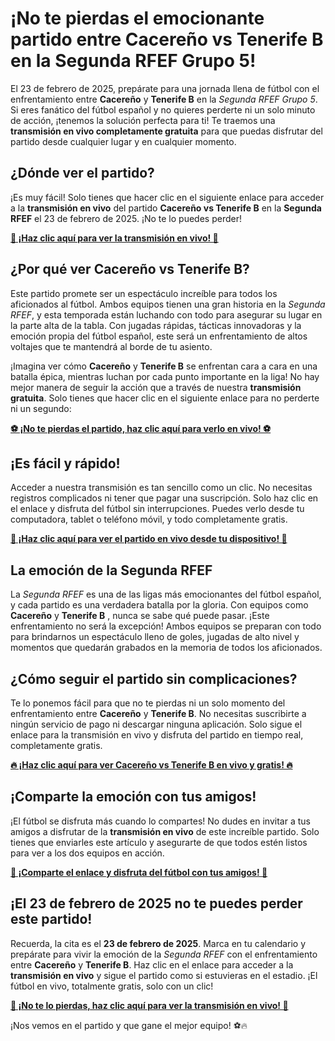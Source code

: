 # ¡No te pierdas el emocionante partido entre Cacereño vs Tenerife B en la Segunda RFEF Grupo 5!

El 23 de febrero de 2025, prepárate para una jornada llena de fútbol con el enfrentamiento entre **Cacereño** y **Tenerife B** en la _Segunda RFEF Grupo 5_. Si eres fanático del fútbol español y no quieres perderte ni un solo minuto de acción, ¡tenemos la solución perfecta para ti! Te traemos una **transmisión en vivo completamente gratuita** para que puedas disfrutar del partido desde cualquier lugar y en cualquier momento.

## ¿Dónde ver el partido?

¡Es muy fácil! Solo tienes que hacer clic en el siguiente enlace para acceder a la **transmisión en vivo** del partido **Cacereño vs Tenerife B** en la **Segunda RFEF** el 23 de febrero de 2025. ¡No te lo puedes perder!

[**🔴 ¡Haz clic aquí para ver la transmisión en vivo! 🔴**](https://tinyurl.com/livestreamfreeo?st=Cacere%C3%B1o+vs+Tenerife+B&si=gh)

## ¿Por qué ver Cacereño vs Tenerife B?

Este partido promete ser un espectáculo increíble para todos los aficionados al fútbol. Ambos equipos tienen una gran historia en la _Segunda RFEF_, y esta temporada están luchando con todo para asegurar su lugar en la parte alta de la tabla. Con jugadas rápidas, tácticas innovadoras y la emoción propia del fútbol español, este será un enfrentamiento de altos voltajes que te mantendrá al borde de tu asiento.

¡Imagina ver cómo **Cacereño** y **Tenerife B** se enfrentan cara a cara en una batalla épica, mientras luchan por cada punto importante en la liga! No hay mejor manera de seguir la acción que a través de nuestra **transmisión gratuita**. Solo tienes que hacer clic en el siguiente enlace para no perderte ni un segundo:

[**⚽️ ¡No te pierdas el partido, haz clic aquí para verlo en vivo! ⚽️**](https://tinyurl.com/livestreamfreeo?st=Cacere%C3%B1o+vs+Tenerife+B&si=gh)

## ¡Es fácil y rápido!

Acceder a nuestra transmisión es tan sencillo como un clic. No necesitas registros complicados ni tener que pagar una suscripción. Solo haz clic en el enlace y disfruta del fútbol sin interrupciones. Puedes verlo desde tu computadora, tablet o teléfono móvil, y todo completamente gratis.

[**📱 ¡Haz clic aquí para ver el partido en vivo desde tu dispositivo! 📱**](https://tinyurl.com/livestreamfreeo?st=Cacere%C3%B1o+vs+Tenerife+B&si=gh)

## La emoción de la Segunda RFEF

La _Segunda RFEF_ es una de las ligas más emocionantes del fútbol español, y cada partido es una verdadera batalla por la gloria. Con equipos como **Cacereño** y **Tenerife B** , nunca se sabe qué puede pasar. ¡Este enfrentamiento no será la excepción! Ambos equipos se preparan con todo para brindarnos un espectáculo lleno de goles, jugadas de alto nivel y momentos que quedarán grabados en la memoria de todos los aficionados.

## ¿Cómo seguir el partido sin complicaciones?

Te lo ponemos fácil para que no te pierdas ni un solo momento del enfrentamiento entre **Cacereño** y **Tenerife B**. No necesitas suscribirte a ningún servicio de pago ni descargar ninguna aplicación. Solo sigue el enlace para la transmisión en vivo y disfruta del partido en tiempo real, completamente gratis.

[**🔥 ¡Haz clic aquí para ver Cacereño vs Tenerife B en vivo y gratis! 🔥**](https://tinyurl.com/livestreamfreeo?st=Cacere%C3%B1o+vs+Tenerife+B&si=gh)

## ¡Comparte la emoción con tus amigos!

¡El fútbol se disfruta más cuando lo compartes! No dudes en invitar a tus amigos a disfrutar de la **transmisión en vivo** de este increíble partido. Solo tienes que enviarles este artículo y asegurarte de que todos estén listos para ver a los dos equipos en acción.

[**🎉 ¡Comparte el enlace y disfruta del fútbol con tus amigos! 🎉**](https://tinyurl.com/livestreamfreeo?st=Cacere%C3%B1o+vs+Tenerife+B&si=gh)

## ¡El 23 de febrero de 2025 no te puedes perder este partido!

Recuerda, la cita es el **23 de febrero de 2025**. Marca en tu calendario y prepárate para vivir la emoción de la _Segunda RFEF_ con el enfrentamiento entre **Cacereño** y **Tenerife B**. Haz clic en el enlace para acceder a la **transmisión en vivo** y sigue el partido como si estuvieras en el estadio. ¡El fútbol en vivo, totalmente gratis, solo con un clic!

[**🔴 ¡No te lo pierdas, haz clic aquí para ver la transmisión en vivo! 🔴**](https://tinyurl.com/livestreamfreeo?st=Cacere%C3%B1o+vs+Tenerife+B&si=gh)

¡Nos vemos en el partido y que gane el mejor equipo! ⚽️🔥
